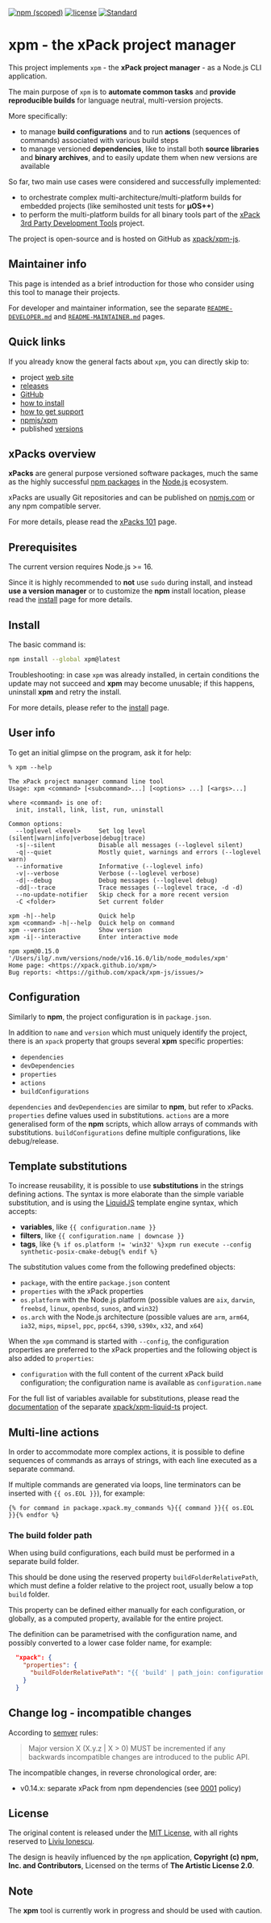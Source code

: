 [![npm (scoped)](https://img.shields.io/npm/v/xpm.svg)](https://www.npmjs.com/package/xpm/)
[![license](https://img.shields.io/github/license/xpack/xpm-js.svg)](https://github.com/xpack/xpm-js/blob/master/LICENSE)
[![Standard](https://img.shields.io/badge/code_style-standard-brightgreen.svg)](https://standardjs.com/)

# xpm - the xPack project manager

This project implements `xpm` - the **xPack project manager** -
as a Node.js CLI application.

The main purpose of `xpm` is to **automate common tasks** and **provide
reproducible builds** for language neutral, multi-version projects.

More specifically:

- to manage **build configurations** and to run **actions** (sequences of commands)
associated with various build steps
- to manage versioned **dependencies**, like to install both **source libraries**
and **binary archives**, and to easily update them when new versions are
available

So far, two main use cases were considered and successfully implemented:

- to orchestrate complex multi-architecture/multi-platform builds for
embedded projects (like semihosted unit tests for **µOS++**)
- to perform the multi-platform builds for all binary tools part of the
[xPack 3rd Party Development Tools](https://github.com/xpack-dev-tools/)
project.

The project is open-source and is hosted on GitHub as
[xpack/xpm-js](https://github.com/xpack/xpm-js.git).

## Maintainer info

This page is intended as a brief introduction for those who consider
using this tool to manage their projects.

For developer and maintainer information, see the separate
[`README-DEVELOPER.md`](https://github.com/xpack/xpm-js/blob/master/README-DEVELOPER.md)
and
[`README-MAINTAINER.md`](https://github.com/xpack/xpm-js/blob/master/README-MAINTAINER.md)
pages.

## Quick links

If you already know the general facts about `xpm`, you can directly skip to:

- project [web site](https://xpack.github.io/xpm/)
- [releases](https://xpack.github.io/xpm/releases/)
- [GitHub](https://github.com/xpack/xpm-js.git)
- [how to install](https://xpack.github.io/xpm/install/)
- [how to get support](https://xpack.github.io/xpm/support/)
- [npmjs/xpm](https://www.npmjs.com/package/xpm/)
- published [versions](https://www.npmjs.com/package/xpm?activeTab=versions)

## xPacks overview

**xPacks** are general purpose versioned software packages,
much the same as the highly successful
[npm packages](https://docs.npmjs.com/getting-started/what-is-npm)
in the [Node.js](https://nodejs.org/en/) ecosystem.

xPacks are usually Git repositories and can be published on
[npmjs.com](https://npmjs.com/) or any npm compatible server.

For more details, please read the
[xPacks 101](https://xpack.github.io/intro/) page.

## Prerequisites

The current version requires Node.js >= 16.

Since it is highly recommended to **not** use `sudo` during install,
and instead
**use a version manager** or to customize the **npm** install location,
please read the
[install](https://xpack.github.io/xpm/install/) page for more details.

## Install

The basic command is:

```sh
npm install --global xpm@latest
```

Troubleshooting: in case `xpm` was already installed, in certain conditions
the update may not succeed and **xpm** may become unusable; if this happens,
uninstall **xpm** and retry the install.

For more details, please refer to the
[install](https://xpack.github.io/xpm/install/) page.

## User info

To get an initial glimpse on the program, ask it for help:

```console
% xpm --help

The xPack project manager command line tool
Usage: xpm <command> [<subcommand>...] [<options> ...] [<args>...]

where <command> is one of:
  init, install, link, list, run, uninstall

Common options:
  --loglevel <level>     Set log level (silent|warn|info|verbose|debug|trace)
  -s|--silent            Disable all messages (--loglevel silent)
  -q|--quiet             Mostly quiet, warnings and errors (--loglevel warn)
  --informative          Informative (--loglevel info)
  -v|--verbose           Verbose (--loglevel verbose)
  -d|--debug             Debug messages (--loglevel debug)
  -dd|--trace            Trace messages (--loglevel trace, -d -d)
  --no-update-notifier   Skip check for a more recent version
  -C <folder>            Set current folder

xpm -h|--help            Quick help
xpm <command> -h|--help  Quick help on command
xpm --version            Show version
xpm -i|--interactive     Enter interactive mode

npm xpm@0.15.0 '/Users/ilg/.nvm/versions/node/v16.16.0/lib/node_modules/xpm'
Home page: <https://xpack.github.io/xpm/>
Bug reports: <https://github.com/xpack/xpm-js/issues/>
```

## Configuration

Similarly to **npm**, the project configuration is in `package.json`.

In addition to `name` and `version` which must uniquely identify the project,
there is an `xpack` property that groups several **xpm**
specific properties:

- `dependencies`
- `devDependencies`
- `properties`
- `actions`
- `buildConfigurations`

`dependencies` and `devDependencies` are similar to **npm**, but refer to
xPacks. `properties` define values used in substitutions. `actions` are a
more generalised form of the **npm** scripts, which allow arrays of
commands with substitutions. `buildConfigurations` define multiple
configurations, like debug/release.

## Template substitutions

To increase reusability, it is possible to use **substitutions**
in the strings defining actions. The syntax is more elaborate than the simple
variable substitution, and is using the
[LiquidJS](https://liquidjs.com/) template engine syntax,
which accepts:

- **variables**, like `{{ configuration.name }}`
- **filters**, like `{{ configuration.name | downcase }}`
- **tags**, like `{% if os.platform != 'win32' %}xpm run execute --config synthetic-posix-cmake-debug{% endif %}`

The substitution values come from the following predefined objects:

- `package`, with the entire `package.json` content
- `properties` with the xPack properties
- `os.platform` with the Node.js platform (possible values are `aix`,
  `darwin`, `freebsd`, `linux`, `openbsd`, `sunos`, and `win32`)
- `os.arch` with the Node.js architecture (possible values are `arm`,
  `arm64`, `ia32`, `mips`, `mipsel`, `ppc`, `ppc64`, `s390`, `s390x`,
  `x32`, and `x64`)

When the `xpm` command is started with `--config`,
the configuration properties are preferred to the xPack
properties and the following object is also added to `properties`:

- `configuration` with the full content of the current xPack build
  configuration;
  the configuration name is available as `configuration.name`

For the full list of variables available for substitutions, please
read the [documentation](https://xpack.github.io/xpm-liquid-ts/) of
the separate [xpack/xpm-liquid-ts](https://github.com/xpack/xpm-liquid-ts/)
project.

## Multi-line actions

In order to accommodate more complex actions, it is possible to define
sequences of commands as arrays of strings, with each line executed as
a separate command.

If multiple commands are generated via loops, line terminators can be inserted
with `{{ os.EOL }}`), for example:

```liquid
{% for command in package.xpack.my_commands %}{{ command }}{{ os.EOL }}{% endfor %}
```

### The build folder path

When using build configurations, each build must be performed in a
separate build folder.

This should be done using the reserved property `buildFolderRelativePath`,
which must define a folder relative to the project root, usually below
a top `build` folder.

This property can be defined either manually for each configuration,
or globally, as a computed property, available for the entire project.

The definition can be parametrised with the configuration name,
and possibly converted to a lower case folder name, for example:

```json
  "xpack": {
    "properties": {
      "buildFolderRelativePath": "{{ 'build' | path_join: configuration.name | to_filename | downcase }}"
    }
  }
```

## Change log - incompatible changes

According to [semver](https://semver.org) rules:

> Major version X (X.y.z | X > 0) MUST be incremented if any
backwards incompatible changes are introduced to the public API.

The incompatible changes, in reverse chronological order, are:

- v0.14.x: separate xPack from npm dependencies (see
[0001](https://xpack.github.io/xpm/policies/0001/) policy)

## License

The original content is released under the
[MIT License](https://opensource.org/licenses/MIT), with all rights
reserved to [Liviu Ionescu](https://github.com/ilg-ul/).

The design is heavily influenced by the `npm` application,
**Copyright (c) npm, Inc. and Contributors**, Licensed on the
terms of **The Artistic License 2.0**.

## Note

The **xpm** tool is currently work in progress and should be used with caution.
